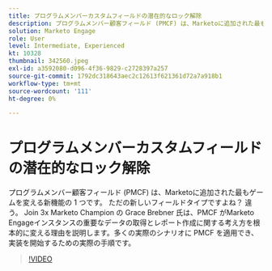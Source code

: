 ```yaml
---
title: プログラムメンバーカスタムフィールドの潜在的なロック解除
description: プログラムメンバー顧客フィールド (PMCF) は、Marketoに追加された最もゲームを変える新機能の 1 つです。
solution: Marketo Engage
role: User
level: Intermediate, Experienced
kt: 10328
thumbnail: 342560.jpeg
exl-id: a3592080-d096-4f36-9829-c2728397a257
source-git-commit: 1792dc318643aec2c12613f621361d72a7a918b1
workflow-type: tm+mt
source-wordcount: '111'
ht-degree: 0%

---
```


# プログラムメンバーカスタムフィールドの潜在的なロック解除

プログラムメンバー顧客フィールド (PMCF) は、Marketoに追加された最もゲームを変える新機能の 1 つです。 ただの新しいフィールドタイプですよね？ 違う。 Join 3x Marketo Champion の Grace Brebner 氏は、PMCF がMarketo Engageインスタンスの重要なデータの取得とレポート作成に関する考え方を根本的に変える理由を説明します。多くの実際のシナリオに PMCF を適用でき、実装を開始するための実際の手順です。

>[!VIDEO](https://video.tv.adobe.com/v/342560/?quality=12&learn=on)
